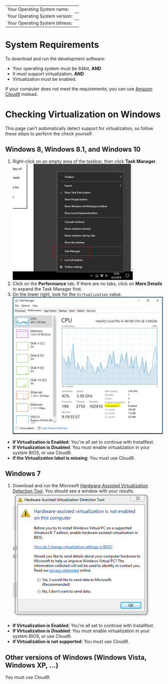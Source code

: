 <table>
  <tr><td>Your Operating System name:</td><th id="os"></th></tr>
  <tr><td>Your Operating System version:</td><th id="version"></th></tr>
  <tr><td>Your Operating System bitness:</td><th id="bitness"></th></tr>
</table>

<div id="useragent"></div>

<script>
  // with help from (MIT license):
  // https://github.com/barisaydinoglu/Detectizr/blob/master/src/detectizr.js
  var UA = {
    userAgent: null,
    getUserAgentStr: function() {
      return (navigator.userAgent || navigator.vendor || window.opera || "").toLowerCase()
    },
    is: function(key) { return UA.userAgent.indexOf(key) > -1 },
    test: function(regex) { return regex.test(UA.userAgent) },
    setVersion: function(os, version, modern) {
      os.version = version
      os.modern = modern
    },
    detectOSX: function(os, version) {
      var map = UA.osxVersions
      for (var key in map) {
        if (map.hasOwnProperty(key) && RegExp("("+key+")").test(version)) {
          os.version = map[key].name
          os.bitness = map[key].bitness
          os.modern = map[key].modern
          return
        }
      }
      os.version = "unknown"
      os.bitness = "unknown"
    },
    // map string fragment to osx version
    osxVersions: {
      "10_6": {name: "10.6 Snow Leopard", bitness: "unknown"},
      "10_7": {name: "10.7 Lion", bitness: "64bit"},
      "10_8": {name: "10.8 Mountain Lion", bitness: "64bit"},
      "10_9": {name: "10.9 Mavericks", bitness: "64bit"},
      "10_10": {name: "10.10 Yosemite", bitness: "64bit", modern: true},
      "10_11": {name: "10.11 El Capitan", bitness: "64bit", modern: true},
      "10_12": {name: "10.12 Sierra", bitness: "64bit", modern: true},
      "10_13": {name: "10.13 High Sierra", bitness: "64bit", modern: true}
    },
    detect: function(userAgent) {
      UA.userAgent = userAgent.toLowerCase()
      var os = { modern: false }
      if (UA.is("win") || UA.is("16bit")) {
        os.name = "Windows"
        if (UA.is("windows nt 10")) {
          UA.setVersion(os, "10", true)
        } else if (UA.is("windows nt 6.3")) {
          UA.setVersion(os, "8.1", true)
        } else if (UA.is("windows nt 6.2") || UA.test(/\(windows 8\)/)) {
          UA.setVersion(os, "8", true)
        } else if (UA.is("windows nt 6.1")) {
          UA.setVersion(os, "7")
        } else if (UA.is("windows nt 6.0")) {
          UA.setVersion(os, "vista")
        } else if (UA.is("windows nt 5.2") || UA.is("windows nt 5.1") || UA.is("windows xp")) {
          UA.setVersion(os, "xp")
        } else if (UA.is("windows nt 5.0") || UA.is("windows 2000")) {
          UA.setVersion(os, "2k")
        } else if (UA.is("winnt") || UA.is("windows nt")) {
          UA.setVersion(os, "nt")
        } else if (UA.is("win98") || UA.is("windows 98")) {
          UA.setVersion(os, "98")
        } else if (UA.is("win95") || UA.is("windows 95")) {
          UA.setVersion(os, "95")
        }
      } else if (UA.is("mac") || UA.is("darwin")) {
        os.name = "Mac OS"
        if (UA.is("68k") || UA.is("68000")) {
          UA.setVersion(os, "68k")
        } else if (UA.is("ppc") || UA.is("powerpc")) {
          UA.setVersion(os, "ppc")
        } else if (UA.is("os x")) {
          if (UA.test(/os\sx\s([\d_]+)/) ) {
            os.name = "Mac OS X"
            UA.detectOSX(os, RegExp.$1)
          }
        }
      } else if (UA.is("x11") || UA.is("inux")) {
        os.name = "Linux"
      }
      if (UA.test(/\sx64|\sx86|\swin64|\swow64|\samd64/)) {
        os.bitness = "64bit"
      } else {
        os.bitness = "32bit"
      }
      return os
    }
  }

  var os = UA.detect(UA.getUserAgentStr())

  document.getElementById('os').innerHTML = os.name
  document.getElementById('bitness').innerHTML = os.bitness || "unknown"
  document.getElementById('version').innerHTML = os.version || "unknown"
</script>

# System Requirements

To download and run the development software:

* Your operating system must be 64bit, **AND**
* It must support virtualization, **AND**
* Virtualization must be enabled.

If your computer does not meet the requirements, you can use [Amazon Cloud9](https://aws.amazon.com/cloud9/) instead.

# Checking Virtualization on Windows

This page can't automatically
detect support for virtualization, so follow these steps to perform the check
yourself.

## Windows 8, Windows 8.1, and Windows 10
1. Right-click on an empty area of the taskbar, then click **Task Manager**.
![Opening the Task Manager on Windows](img/taskman.png)
2. Click on the **Performance** tab. If there are no tabs, click on
**More Details** to expand the Task Manager first.
3. On the lower right, look for the `Virtualization` value.
![Virtualization indicator in Task Manager](img/virtualization_taskman.png)

* **If Virtualization is Enabled**: You're all set to continue with Installfest.
* **If Virtualization is Disabled**: You must enable virtualization in your system
BIOS, or use Cloud9.
* **If the Virtualization label is missing**: You must use Cloud9.

## Windows 7
1. Download and run the Microsoft [Hardware-Assisted Virtualization Detection Tool](https://www.microsoft.com/en-us/download/confirmation.aspx?id=592). You
should see a window with your results.
![Hardware-Assisted Virtualization Tool](img/hav.png)

* **If Virtualization is Enabled**: You're all set to continue with Installfest.
* **If Virtualization is Disabled**: You must enable virtualization in your system
BIOS, or use Cloud9.
* **If Virtualization is not supported**: You must use Cloud9.

## Other versions of Windows (Windows Vista, Windows XP, ...)
You must use Cloud9.
